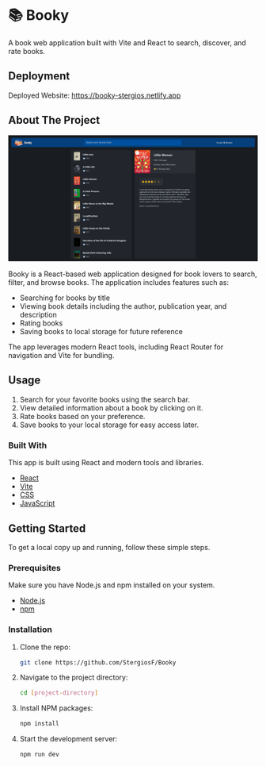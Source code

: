 # 📚 Booky

A book web application built with Vite and React to search, discover, and rate books.

## Deployment

Deployed Website: https://booky-stergios.netlify.app

## About The Project

[![Homepage Preview](/public/homepage_preview.png)](https://booky-stergios.netlify.app/)

Booky is a React-based web application designed for book lovers to search, filter, and browse books. The application includes features such as:
- Searching for books by title
- Viewing book details including the author, publication year, and description
- Rating books
- Saving books to local storage for future reference

The app leverages modern React tools, including React Router for navigation and Vite for bundling.

## Usage

1. Search for your favorite books using the search bar.
2. View detailed information about a book by clicking on it.
3. Rate books based on your preference.
4. Save books to your local storage for easy access later.

### Built With

This app is built using React and modern tools and libraries.

- [React](https://reactjs.org/)
- [Vite](https://vitejs.dev/)
- [CSS](https://developer.mozilla.org/en-US/docs/Web/CSS)
- [JavaScript](https://developer.mozilla.org/en-US/docs/Web/JavaScript)

## Getting Started

To get a local copy up and running, follow these simple steps.

### Prerequisites

Make sure you have Node.js and npm installed on your system.

- [Node.js](https://nodejs.org/)
- [npm](https://www.npmjs.com/)

### Installation

1. Clone the repo:

   ```bash
   git clone https://github.com/StergiosF/Booky
   ```

2. Navigate to the project directory:

   ```bash
   cd [project-directory]
   ```

3. Install NPM packages:

   ```bash
   npm install
   ```

4. Start the development server:

   ```bash
   npm run dev
   ```
